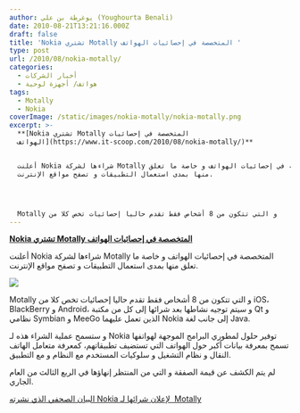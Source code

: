 ```yaml
---
author: يوغرطة بن علي (Youghourta Benali)
date: 2010-08-21T13:21:16.000Z
draft: false
title: 'Nokia تشتري Motally المتخصصة في إحصائيات الهواتف '
type: post
url: /2010/08/nokia-motally/
categories:
  - أخبار الشركات
  - هواتف/ أجهزة لوحية
tags:
  - Motally
  - Nokia
coverImage: /static/images/nokia-motally/nokia-motally.png
excerpt: >-
  **[Nokia تشتري Motally المتخصصة في إحصائيات
  الهواتف](https://www.it-scoop.com/2010/08/nokia-motally/)**


  أعلنت Nokia شراءها لشركة Motally المتخصصة في إحصائيات الهواتف و خاصة ما تعلق
  منها بمدى استعمال التطبيقات و تصفح مواقع الإنترنت.




  Motally و التي تتكون من 8 أشخاص فقط تقدم حاليا إحصائيات تخص كلا من
---
```

**[Nokia تشتري Motally المتخصصة في إحصائيات الهواتف](https://www.it-scoop.com/2010/08/nokia-motally/)**

أعلنت Nokia شراءها لشركة Motally المتخصصة في إحصائيات الهواتف و خاصة ما تعلق منها بمدى استعمال التطبيقات و تصفح مواقع الإنترنت.

![](/static/images/nokia-motally/nokia-motally.png)

Motally و التي تتكون من 8 أشخاص فقط تقدم حاليا إحصائيات تخص كلا من iOS، BlackBerry و Android، و سيتم توجيه نشاطها بعد شرائها إلى كل من مكتبة Qt و نظامي Symbian و MeeGo الذين تعمل عليهما Nokia إلى جانب لغة Java.

و ستسمح عملية الشراء هذه لـ Nokia توفير حلول لمطوري البرامج الموجهة لهواتفها تسمح بمعرفة بيانات أكبر حول الهواتف التي تستضيف تطبيقاتهم، كمعرفة متعامل الهاتف النقال و نظام التشغيل و سلوكيات المستخدم مع النظام و مع التطبيق.

لم يتم الكشف عن قيمة الصفقة و التي من المنتظر إنهاؤها في الربع الثالث من العام الجاري.

[البيان الصحفي الذي نشرته Nokia لإعلان شرائها لـ  Motally](http://www.nokia.com/press/press-releases/showpressrelease?newsid=1439186)
